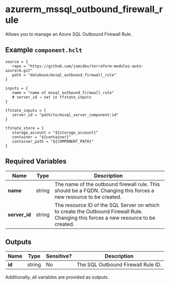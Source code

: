 # azurerm_mssql_outbound_firewall_rule

Allows you to manage an Azure SQL Outbound Firewall Rule.

## Example `component.hclt`

```hcl
source = {
   repo = "https://github.com/jumidev/terraform-modules-auto-azurerm.git" 
   path = "database/mssql_outbound_firewall_rule" 
}

inputs = {
   name = "name of mssql_outbound_firewall_rule" 
   # server_id → set in tfstate_inputs
}

tfstate_inputs = {
   server_id = "path/to/mssql_server_component:id" 
}

tfstate_store = {
   storage_account = "${storage_account}" 
   container = "${container}" 
   container_path = "${COMPONENT_PATH}" 
}

```

## Required Variables

| Name | Type |  Description |
| ---- | --------- |  ----------- |
| **name** | string |  The name of the outbound firewall rule. This should be a FQDN. Changing this forces a new resource to be created. | 
| **server_id** | string |  The resource ID of the SQL Server on which to create the Outbound Firewall Rule. Changing this forces a new resource to be created. | 



## Outputs

| Name | Type | Sensitive? | Description |
| ---- | ---- | --------- | --------- |
| **id** | string | No  | The SQL Outbound Firewall Rule ID. | 

Additionally, all variables are provided as outputs.
